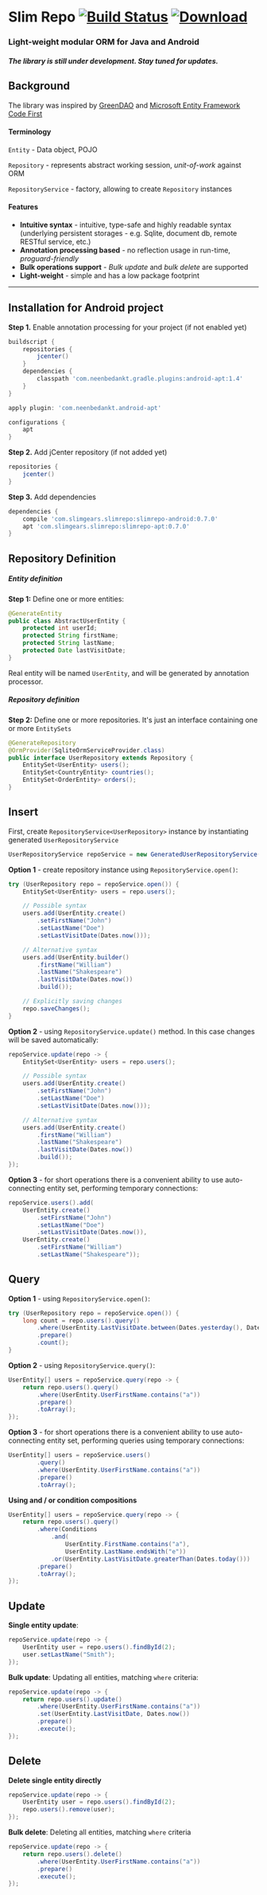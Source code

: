 # Slim Repo [![Build Status](https://travis-ci.org/slim-gears/slimrepo.svg?branch=master)](https://travis-ci.org/slim-gears/slimrepo) [ ![Download](https://api.bintray.com/packages/slim-gears/slimrepo/slimrepo-android/images/download.svg) ](https://bintray.com/slim-gears/slimrepo/slimrepo-android/_latestVersion)
### Light-weight modular ORM for Java and Android

##### The library is still under development. Stay tuned for updates.

Background
---

The library was inspired by [GreenDAO](http://greendao-orm.com/ "GreenDAO") and [Microsoft Entity Framework Code First](https://msdn.microsoft.com/en-us/data/ee712907) 

#### Terminology

`Entity` - Data object, POJO 
 
`Repository` - represents abstract working session, *unit-of-work* against ORM

`RepositoryService` - factory, allowing to create `Repository` instances 

#### Features

* **Intuitive syntax** - intuitive, type-safe and highly readable syntax
(underlying persistent storages - e.g. Sqlite, document db, remote RESTful service, etc.)
* **Annotation processing based** - no reflection usage in run-time, *proguard-friendly*
* **Bulk operations support** - *Bulk update* and *bulk delete* are supported
* **Light-weight** - simple and has a low package footprint

---

Installation for Android project
---
**Step 1.** Enable annotation processing for your project (if not enabled yet)
```groovy
buildscript {
    repositories {
        jcenter()
    }
    dependencies {
        classpath 'com.neenbedankt.gradle.plugins:android-apt:1.4'
    }
}

apply plugin: 'com.neenbedankt.android-apt'

configurations {
    apt
}
```
**Step 2.** Add jCenter repository (if not added yet)
```groovy
repositories {
	jcenter()
}
```
**Step 3.** Add dependencies
```groovy
dependencies {
    compile 'com.slimgears.slimrepo:slimrepo-android:0.7.0'
    apt 'com.slimgears.slimrepo:slimrepo-apt:0.7.0'
}

```

Repository Definition
---

##### Entity definition
**Step 1:** Define one or more entities:
```java
@GenerateEntity
public class AbstractUserEntity {
    protected int userId;
    protected String firstName;
    protected String lastName;
    protected Date lastVisitDate;
}
```
Real entity will be named `UserEntity`, and will be generated by annotation processor.

##### Repository definition
**Step 2:** Define one or more repositories. It's just an interface containing one or more `EntitySets`
```java
@GenerateRepository
@OrmProvider(SqliteOrmServiceProvider.class)
public interface UserRepository extends Repository {
    EntitySet<UserEntity> users();
    EntitySet<CountryEntity> countries();
    EntitySet<OrderEntity> orders();
}
```
Insert
---

First, create `RepositoryService<UserRepository>` instance by instantiating generated `UserRepositoryService`

```java
UserRepositoryService repoService = new GeneratedUserRepositoryService(context);
```

**Option 1** - create repository instance using `RepositoryService.open()`: 

```java
try (UserRepository repo = repoService.open()) {
	EntitySet<UserEntity> users = repo.users();

	// Possible syntax
	users.add(UserEntity.create()
		.setFirstName("John")
		.setLastName("Doe")
		.setLastVisitDate(Dates.now()));

	// Alternative syntax
	users.add(UserEntity.builder()
		.firstName("William")
		.lastName("Shakespeare")
		.lastVisitDate(Dates.now())
		.build());

	// Explicitly saving changes
	repo.saveChanges();
}
```

**Option 2** - using `RepositoryService.update()` method.
In this case changes will be saved automatically:

```java
repoService.update(repo -> {
	EntitySet<UserEntity> users = repo.users();

	// Possible syntax
	users.add(UserEntity.create()
		.setFirstName("John")
		.setLastName("Doe")
		.setLastVisitDate(Dates.now()));

	// Alternative syntax
	users.add(UserEntity.create()
		.firstName("William")
		.lastName("Shakespeare")
		.lastVisitDate(Dates.now())
		.build());
});
```

**Option 3** - for short operations there is a convenient ability to use auto-connecting entity set, performing temporary connections:

```java
repoService.users().add(
	UserEntity.create()
		.setFirstName("John")
		.setLastName("Doe")
		.setLastVisitDate(Dates.now()),
	UserEntity.create()
		.setFirstName("William")
		.setLastName("Shakespeare"));
```

Query
---

**Option 1** - using `RepositoryService.open()`: 

```java
try (UserRepository repo = repoService.open()) {
	long count = repo.users().query()
		.where(UserEntity.LastVisitDate.between(Dates.yesterday(), Dates.today())
		.prepare()
		.count();
}
```

**Option 2** - using `RepositoryService.query()`: 

```java 
UserEntity[] users = repoService.query(repo -> {
	return repo.users().query()
		.where(UserEntity.UserFirstName.contains("a"))
		.prepare()
		.toArray();
});
```

**Option 3** - for short operations there is a convenient ability to use auto-connecting entity set, performing queries using temporary connections:

```java
UserEntity[] users = repoService.users()
		.query()
		.where(UserEntity.UserFirstName.contains("a"))
		.prepare()
		.toArray();
```

**Using and / or condition compositions**

```java
UserEntity[] users = repoService.query(repo -> {
	return repo.users().query()
		.where(Conditions
			.and(
				UserEntity.FirstName.contains("a"),
				UserEntity.LastName.endsWith("e"))
			.or(UserEntity.LastVisitDate.greaterThan(Dates.today()))
		.prepare()
		.toArray();
});
```

Update
---

**Single entity update**: 

```java
repoService.update(repo -> {
	UserEntity user = repo.users().findById(2);
	user.setLastName("Smith");
});
```

**Bulk update**: Updating all entities, matching `where` criteria:

```java 
repoService.update(repo -> {
	return repo.users().update()
		.where(UserEntity.UserFirstName.contains("a"))
		.set(UserEntity.LastVisitDate, Dates.now())
		.prepare()
		.execute();
});
```

Delete
---

**Delete single entity directly**

```java
repoService.update(repo -> {
	UserEntity user = repo.users().findById(2);
	repo.users().remove(user);
});
```

**Bulk delete**: Deleting all entities, matching `where` criteria

```java
repoService.update(repo -> {
	return repo.users().delete()
		.where(UserEntity.UserFirstName.contains("a"))
		.prepare()
		.execute();
});
```

